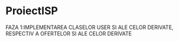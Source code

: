 # ProiectISP

FAZA 1:IMPLEMENTAREA CLASELOR USER SI ALE CELOR DERIVATE, RESPECTIV A OFERTELOR SI ALE CELOR DERIVATE
